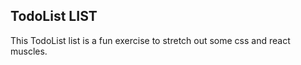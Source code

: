 ## TodoList LIST ##

This TodoList list is a fun exercise to stretch out some css and react muscles.
